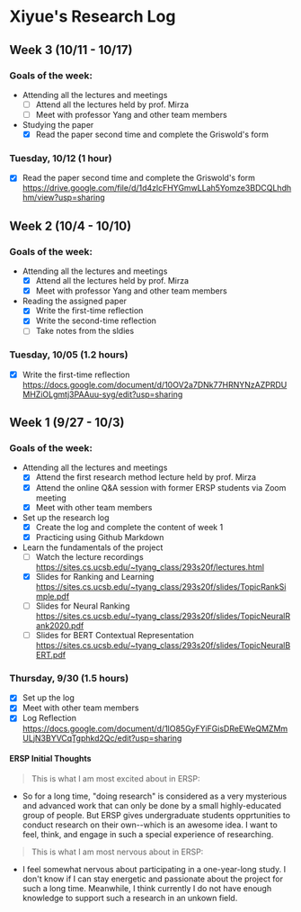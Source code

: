 # Xiyue's Research Log

## Week 3 (10/11 - 10/17)
### Goals of the week:
* Attending all the lectures and meetings
  - [ ] Attend all the lectures held by prof. Mirza
  - [ ] Meet with professor Yang and other team members

* Studying the paper
  - [x] Read the paper second time and complete the Griswold's form 

### Tuesday, 10/12 (1 hour)
  - [x] Read the paper second time and complete the Griswold's form https://drive.google.com/file/d/1d4zlcFHYGmwLLah5Yomze3BDCQLhdhhm/view?usp=sharing

## Week 2 (10/4 - 10/10)
### Goals of the week:
* Attending all the lectures and meetings
  - [x] Attend all the lectures held by prof. Mirza
  - [x] Meet with professor Yang and other team members

* Reading the assigned paper
  - [x] Write the first-time reflection
  - [x] Write the second-time reflection
  - [ ] Take notes from the sldies

### Tuesday, 10/05 (1.2 hours)
  - [x] Write the first-time reflection https://docs.google.com/document/d/10OV2a7DNk77HRNYNzAZPRDUMHZiOLgmtj3PAAuu-syg/edit?usp=sharing

## Week 1 (9/27 - 10/3)
### Goals of the week:
* Attending all the lectures and meetings
  - [x] Attend the first research method lecture held by prof. Mirza
  - [x] Attend the online Q&A session with former ERSP students via Zoom meeting
  - [x] Meet with other team members
  
* Set up the research log
  - [x] Create the log and complete the content of week 1
  - [x] Practicing using Github Markdown

* Learn the fundamentals of the project
  - [ ] Watch the lecture recordings https://sites.cs.ucsb.edu/~tyang_class/293s20f/lectures.html
  - [x] Slides for Ranking and Learning https://sites.cs.ucsb.edu/~tyang_class/293s20f/slides/TopicRankSimple.pdf
  - [ ] Slides for Neural Ranking https://sites.cs.ucsb.edu/~tyang_class/293s20f/slides/TopicNeuralRank2020.pdf
  - [ ] Slides for BERT Contextual Representation https://sites.cs.ucsb.edu/~tyang_class/293s20f/slides/TopicNeuralBERT.pdf

### Thursday, 9/30 (1.5 hours)
  - [x] Set up the log
  - [x] Meet with other team members
  - [x] Log Reflection https://docs.google.com/document/d/1lO85GyFYiFGisDReEWeQMZMmULjN3BYVCqTgphkd2Qc/edit?usp=sharing

#### ERSP Initial Thoughts
> This is what I am most excited about in ERSP:
* So for a long time, "doing research" is considered as a very mysterious and advanced work that can only be done by a small highly-educated group of people. But ERSP gives undergraduate students opprtunities to conduct research on their own--which is an awesome idea. I want to feel, think, and engage in such a special experience of researching.

> This is what I am most nervous about in ERSP:
* I feel somewhat nervous about participating in a one-year-long study. I don't know if I can stay energetic and passionate about the project for such a long time. Meanwhile, I think currently I do not have enough knowledge to support such a research in an unkown field. 
